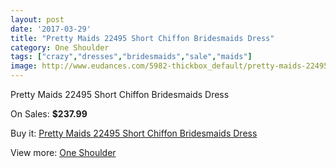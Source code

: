 ```yaml
---
layout: post
date: '2017-03-29'
title: "Pretty Maids 22495 Short Chiffon Bridesmaids Dress"
category: One Shoulder
tags: ["crazy","dresses","bridesmaids","sale","maids"]
image: http://www.eudances.com/5982-thickbox_default/pretty-maids-22495-short-chiffon-bridesmaids-dress.jpg
---
```

Pretty Maids 22495 Short Chiffon Bridesmaids Dress

On Sales: **$237.99**
<a href="https://www.eudances.com/en/one-shoulder/2127-pretty-maids-22495-short-chiffon-bridesmaids-dress.html"><amp-img layout="responsive" width="600" height="600" src="//www.eudances.com/5982-thickbox_default/pretty-maids-22495-short-chiffon-bridesmaids-dress.jpg" alt="Pretty Maids 22495 Short Chiffon Bridesmaids Dress 0" /></a>
<a href="https://www.eudances.com/en/one-shoulder/2127-pretty-maids-22495-short-chiffon-bridesmaids-dress.html"><amp-img layout="responsive" width="600" height="600" src="//www.eudances.com/5984-thickbox_default/pretty-maids-22495-short-chiffon-bridesmaids-dress.jpg" alt="Pretty Maids 22495 Short Chiffon Bridesmaids Dress 1" /></a>
<a href="https://www.eudances.com/en/one-shoulder/2127-pretty-maids-22495-short-chiffon-bridesmaids-dress.html"><amp-img layout="responsive" width="600" height="600" src="//www.eudances.com/5983-thickbox_default/pretty-maids-22495-short-chiffon-bridesmaids-dress.jpg" alt="Pretty Maids 22495 Short Chiffon Bridesmaids Dress 2" /></a>

Buy it: [Pretty Maids 22495 Short Chiffon Bridesmaids Dress](https://www.eudances.com/en/one-shoulder/2127-pretty-maids-22495-short-chiffon-bridesmaids-dress.html "Pretty Maids 22495 Short Chiffon Bridesmaids Dress")

View more: [One Shoulder](https://www.eudances.com/en/23-one-shoulder "One Shoulder")